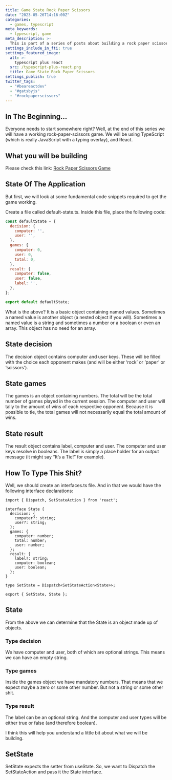 ```yaml
---
title: Game State Rock Paper Scissors
date: "2023-05-26T14:16:00Z"
categories:
  - games, typescript
meta_keywords:
  - typescript, game
meta_description: >-
  This is part of a series of posts about building a rock paper scissors game in gatsbyjs.
settings_include_in_fti: true
settings_featured_image:
  alt: >-
    typescript plus react
  src: /typescript-plus-react.png
  title: Game State Rock Paper Scissors
settings_publish: true
twitter_tags:
  - "#beareactdev"
  - "#gatsbyjs"
  - "#rockpaperscissors"
---
```

## In The Beginning…

Everyone needs to start somewhere right? Well, at the end of this series we will have a working rock-paper-scissors game. We will be using TypeScript (which is really JavaScript with a typing overlay), and React.

## What you will be building

Please check this link: <a href="https://beareact.dev/games/rock-paper-scissors/" target="_blank">Rock Paper Scissors Game</a>

## State Of The Application

But first, we will look at some fundamental code snippets required to get the game working.

Create a file called default-state.ts. Inside this file, place the following code:

```javascript
const defaultState = {
  decision: {
    computer: '',
    user: '',
  },
  games: {
    computer: 0,
    user: 0,
    total: 0,
  },
  result: {
    computer: false,
    user: false,
    label: '',
  },
};

export default defaultState;
```

What is the above? It is a basic object containing named values. Sometimes a named value is another object (a nested object if you will). Sometimes a named value is a string and sometimes a number or a boolean or even an array. This object has no need for an array.

## State decision

The decision object contains computer and user keys. These will be filled with the choice each opponent makes (and will be either ‘rock’ or ‘paper’ or ‘scissors’).

## State games

The games is an object containing numbers. The total will be the total number of games played in the current session. The computer and user will tally to the amount of wins of each respective opponent. Because it is possible to tie, the total games will not necessarily equal the total amount of wins.


## State result

The result object contains label, computer and user. The computer and user keys resolve in booleans. The label is simply a place holder for an output message (it might say “It’s a Tie!” for example).

## How To Type This Shit?

Well, we should create an interfaces.ts file. And in that we would have the following interface declarations:

```language-typescript
import { Dispatch, SetStateAction } from 'react';

interface State {
  decision: {
    computer?: string;
    user?: string;
  };
  games: {
    computer: number;
    total: number;
    user: number;
  };
  result: {
    label?: string;
    computer: boolean;
    user: boolean;
  };
}

type SetState = Dispatch<SetStateAction<State>>;

export { SetState, State };
```

## State

From the above we can determine that the State is an object made up of objects.

### Type decision

We have computer and user, both of which are optional strings. This means we can have an empty string.

### Type games

Inside the games object we have mandatory numbers. That means that we expect maybe a zero or some other number. But not a string or some other shit.

### Type result

The label can be an optional string. And the computer and user types will be either true or false (and therefore boolean).

I think this will help you understand a little bit about what we will be building.

## SetState

SetState expects the setter from useState. So, we want to Dispatch the SetStateAction and pass it the State interface.
